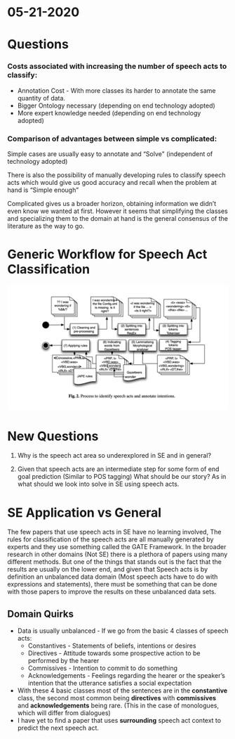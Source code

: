 # 05-21-2020



# Questions


### Costs associated with increasing the number of speech acts to classify:
* Annotation Cost - With more classes its harder to annotate the same quantity of data.
* Bigger Ontology necessary (depending on end technology adopted)
* More expert knowledge needed (depending on end technology adopted)

### Comparison of advantages between simple vs complicated:

Simple cases are usually easy to annotate and “Solve" (independent of technology adopted)

There is also the possibility of manually developing rules to classify speech acts which would give us good accuracy and recall when the problem at hand is “Simple enough”  

Complicated gives us a broader horizon, obtaining information we didn’t even know we wanted at first. However it seems that simplifying the classes and specializing them to the domain at hand is the general consensus of the literature as the way to go.

# Generic Workflow for Speech Act Classification



![General Workflow for Speech Act Classification](https://raw.githubusercontent.com/ai-se/Zhe_Andre_Xiao/master/Andre/img/SpeechActFlow.png)

# New Questions


1. Why is the speech act area so underexplored in SE and in general?

  

2. Given that speech acts are an intermediate step for some form of end goal prediction (Similar to POS tagging) What should be our story? As in what should we look into solve in SE using speech acts.

  

# SE Application vs General

  

The few papers that use speech acts in SE have no learning involved, The rules for classification of the speech acts are all manually generated by experts and they use something called the GATE Framework. In the broader research in other domains (Not SE) there is a plethora of papers using many different methods. But one of the things that stands out is the fact that the results are usually on the lower end, and given that Speech acts is by definition an unbalanced data domain (Most speech acts have to do with expressions and statements), there must be something that can be done with those papers to improve the results on these unbalanced data sets.

  

## Domain Quirks

* Data is usually unbalanced - If we go from the basic 4 classes of speech acts:
	* Constantives - Statements of beliefs, intentions or desires 
	* Directives - Attitude towards some prospective action to be performed by the hearer 
	* Commissives - Intention to commit to do something 
	* Acknowledgements - Feelings regarding the hearer or the speaker’s intention that the utterance satisfies a social expectation
* With these 4 basic classes most of the sentences are in the **constantive** class, the second most common being **directives** with **commissives** and **acknowledgements** being rare. (This in the case of monologues, which will differ from dialogues)
* I have yet to find a paper that uses **surrounding** speech act context to predict the next speech act. 

